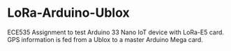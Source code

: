 # LoRa-Arduino-Ublox
ECE535 Assignment to test Arduino 33 Nano IoT device with LoRa-E5 card. GPS information is fed from a Ublox to a master Arduino Mega card.

